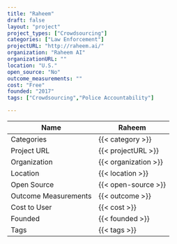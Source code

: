 ```yaml
---
title: "Raheem"
draft: false
layout: "project"
project_types: ["Crowdsourcing"]
categories: ["Law Enforcement"]
projectURL: "http://raheem.ai/"
organization: "Raheem AI"
organizationURL: ""
location: "U.S."
open_source: "No"
outcome_measurements: ""
cost: "Free"
founded: "2017"
tags: ["Crowdsourcing","Police Accountability"]

---
```



Name                    |  Raheem    
------------------------|----
Categories              | {{< category >}} 
Project URL             | {{< projectURL >}} 
Organization            | {{< organization >}} 
Location                | {{< location >}} 
Open Source             | {{< open-source >}} 
Outcome Measurements    | {{< outcome >}} 
Cost to User            | {{< cost >}} 
Founded                 | {{< founded >}} 
Tags                    | {{< tags >}} 

